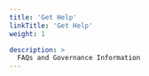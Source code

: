 ```yaml
---
title: 'Get Help'
linkTitle: 'Get Help'
weight: 1

description: >
  FAQs and Governance Information
---
```

